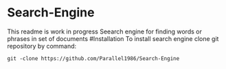 # Search-Engine
This readme is work in progress
Seearch engine for finding words or phrases in set of documents
#Installation
To install search engine clone git repository by command:
```
git -clone https://github.com/Parallel1986/Search-Engine
```
